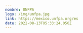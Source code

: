 ```yaml
---
nombre: UNFPA
logo: /img/unfpa.jpg
link: https://mexico.unfpa.org/es
date: 2022-08-13T05:33:24.050Z
---
```

